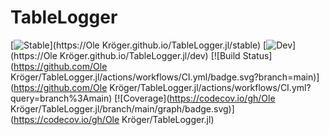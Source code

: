 # TableLogger

[![Stable](https://img.shields.io/badge/docs-stable-blue.svg)](https://Ole Kröger.github.io/TableLogger.jl/stable)
[![Dev](https://img.shields.io/badge/docs-dev-blue.svg)](https://Ole Kröger.github.io/TableLogger.jl/dev)
[![Build Status](https://github.com/Ole Kröger/TableLogger.jl/actions/workflows/CI.yml/badge.svg?branch=main)](https://github.com/Ole Kröger/TableLogger.jl/actions/workflows/CI.yml?query=branch%3Amain)
[![Coverage](https://codecov.io/gh/Ole Kröger/TableLogger.jl/branch/main/graph/badge.svg)](https://codecov.io/gh/Ole Kröger/TableLogger.jl)
